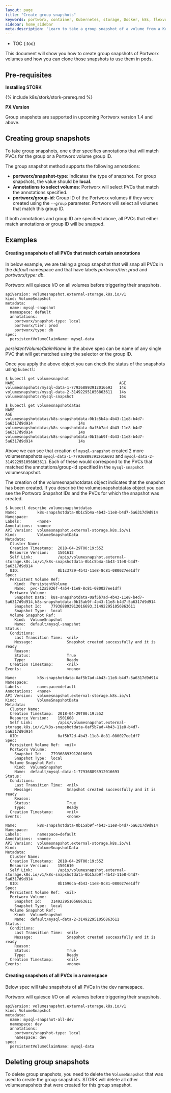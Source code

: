 ```yaml
---
layout: page
title: "Create group snapshots"
keywords: portworx, container, Kubernetes, storage, Docker, k8s, flexvol, pv, persistent disk, snapshots, stork, clones
sidebar: home_sidebar
meta-description: "Learn to take a group snapshot of a volume from a Kubernetes persistent volume claim (PVC) and use that snapshot as the volume for a new pod. Try today!"
---
```


* TOC
{:toc}

This document will show you how to create group snapshots of Portworx volumes and how you can clone those snapshots to use them in pods.

## Pre-requisites

**Installing STORK**

{% include k8s/stork/stork-prereq.md %}

**PX Version**

Group snapshots are supported in upcoming Portworx version 1.4 and above.

## Creating group snapshots

To take group snapshots, one either specifies annotations that will match PVCs for the group or a Portworx volume group ID.

The group snapshot method supports the following annotations:
* __portworx/snapshot-type__: Indicates the type of snapshot. For group snapshots, the value should be **local**.
* __Annotations to select volumes__: Portworx will select PVCs that match the annotations specified.
* __portworx/group-id__: Group ID of the Portworx volumes if they were created using the `--group` parameter. Portworx will select all volumes that match this group ID.

If both annotations and group ID are specified above, all PVCs that either match annotations or group ID will be snapped.

## Examples

#### Creating snapshots of all PVCs that match certain annotations

In below example, we are taking a group snapshot that will snap all PVCs in the *default* namespace and that have labels *portworx/tier: prod* and *portworx/type: db*.

Portworx will quiesce I/O on all volumes before triggering their snapshots.

```
apiVersion: volumesnapshot.external-storage.k8s.io/v1
kind: VolumeSnapshot
metadata:
  name: mysql-snapshot
  namespace: default
  annotations:
    portworx/snapshot-type: local
    portworx/tier: prod
    portworx/type: db
spec:
  persistentVolumeClaimName: mysql-data
```

*persistentVolumeClaimName* in the above spec can be name of any single PVC that will get matched using the selector or the group ID.

Once you apply the above object you can check the status of the snapshots using `kubectl`:

```
$ kubectl get volumesnapshot
NAME                                              AGE
volumesnapshots/mysql-data-1-779368893912016693   14s
volumesnapshots/mysql-data-2-314922951056863611   14s
volumesnapshots/mysql-snapshot                    16s
```

```
$ kubectl get volumesnapshotdatas
NAME                                                                                            AGE
volumesnapshotdatas/k8s-snapshotdata-0b1c5b4a-4b43-11e8-b4d7-5a6317d9d914                    14s
volumesnapshotdatas/k8s-snapshotdata-0af5b7ad-4b43-11e8-b4d7-5a6317d9d914                    14s
volumesnapshotdatas/k8s-snapshotdata-0b15ab9f-4b43-11e8-b4d7-5a6317d9d914                    14s
```

Above we can see that creation of `mysql-snapshot` created 2 more volumesnapshots `mysql-data-1-779368893912016693` and `mysql-data-2-314922951056863611`. Each of these would correspond to the PVCs that matched the annotations/group-id specified in the `mysql-snapshot` volumesnapshot.

The creation of the volumesnapshotdatas object indicates that the snapshot has been created. If you describe the volumesnapshotdatas object you can see the Portworx Snapshot IDs and the PVCs for which the snapshot was created.

```
$ kubectl describe volumesnapshotdatas 
Name:         k8s-snapshotdata-0b1c5b4a-4b43-11e8-b4d7-5a6317d9d914
Namespace:
Labels:       <none>
Annotations:  <none>
API Version:  volumesnapshot.external-storage.k8s.io/v1
Kind:         VolumeSnapshotData
Metadata:
  Cluster Name:
  Creation Timestamp:  2018-04-29T00:19:55Z
  Resource Version:    1501612
  Self Link:           /apis/volumesnapshot.external-storage.k8s.io/v1/k8s-snapshotdata-0b1c5b4a-4b43-11e8-b4d7-5a6317d9d914
  UID:                 0b1c3729-4b43-11e8-8c81-080027ee1df7
Spec:
  Persistent Volume Ref:
    Kind:  PersistentVolume
    Name:  pvc-12a5926f-4a54-11e8-8c81-080027ee1df7
  Portworx Volume:
    Snapshot Data:  k8s-snapshotdata-0af5b7ad-4b43-11e8-b4d7-5a6317d9d914,k8s-snapshotdata-0b15ab9f-4b43-11e8-b4d7-5a6317d9d914
    Snapshot Id:    779368893912016693,314922951056863611
    Snapshot Type:  local
  Volume Snapshot Ref:
    Kind:  VolumeSnapshot
    Name:  default/mysql-snapshot
Status:
  Conditions:
    Last Transition Time:  <nil>
    Message:               Snapshot created successfully and it is ready
    Reason:
    Status:                True
    Type:                  Ready
  Creation Timestamp:      <nil>
Events:                    <none>
```

```
Name:         k8s-snapshotdata-0af5b7ad-4b43-11e8-b4d7-5a6317d9d914
Namespace:
Labels:       namespace=default
Annotations:  <none>
API Version:  volumesnapshot.external-storage.k8s.io/v1
Kind:         VolumeSnapshotData
Metadata:
  Cluster Name:
  Creation Timestamp:  2018-04-29T00:19:55Z
  Resource Version:    1501608
  Self Link:           /apis/volumesnapshot.external-storage.k8s.io/v1/k8s-snapshotdata-0af5b7ad-4b43-11e8-b4d7-5a6317d9d914
  UID:                 0af5b72d-4b43-11e8-8c81-080027ee1df7
Spec:
  Persistent Volume Ref:  <nil>
  Portworx Volume:
    Snapshot Id:    779368893912016693
    Snapshot Type:  local
  Volume Snapshot Ref:
    Kind:  VolumeSnapshot
    Name:  default/mysql-data-1-779368893912016693
Status:
  Conditions:
    Last Transition Time:  <nil>
    Message:               Snapshot created successfully and it is ready
    Reason:
    Status:                True
    Type:                  Ready
  Creation Timestamp:      <nil>
Events:                    <none>
```

```
Name:         k8s-snapshotdata-0b15ab9f-4b43-11e8-b4d7-5a6317d9d914
Namespace:
Labels:       namespace=default
Annotations:  <none>
API Version:  volumesnapshot.external-storage.k8s.io/v1
Kind:         VolumeSnapshotData
Metadata:
  Cluster Name:
  Creation Timestamp:  2018-04-29T00:19:55Z
  Resource Version:    1501610
  Self Link:           /apis/volumesnapshot.external-storage.k8s.io/v1/k8s-snapshotdata-0b15ab9f-4b43-11e8-b4d7-5a6317d9d914
  UID:                 0b1596ca-4b43-11e8-8c81-080027ee1df7
Spec:
  Persistent Volume Ref:  <nil>
  Portworx Volume:
    Snapshot Id:    314922951056863611
    Snapshot Type:  local
  Volume Snapshot Ref:
    Kind:  VolumeSnapshot
    Name:  default/mysql-data-2-314922951056863611
Status:
  Conditions:
    Last Transition Time:  <nil>
    Message:               Snapshot created successfully and it is ready
    Reason:
    Status:                True
    Type:                  Ready
  Creation Timestamp:      <nil>
Events:                    <none>
```

#### Creating snapshots of all PVCs in a namespace

Below spec will take snapshots of all PVCs in the dev namespace.

Portworx will quiesce I/O on all volumes before triggering their snapshots.

```
apiVersion: volumesnapshot.external-storage.k8s.io/v1
kind: VolumeSnapshot
metadata:
  name: mysql-snapshot-all-dev
  namespace: dev
  annotations:
    portworx/snapshot-type: local
    namespace: dev
spec:
  persistentVolumeClaimName: mysql-data
```

## Deleting group snapshots

To delete group snapshots, you need to delete the `VolumeSnapshot` that was used to create the group snapshots. STORK will delete all other volumesnapshots that were created for this group snapshot.